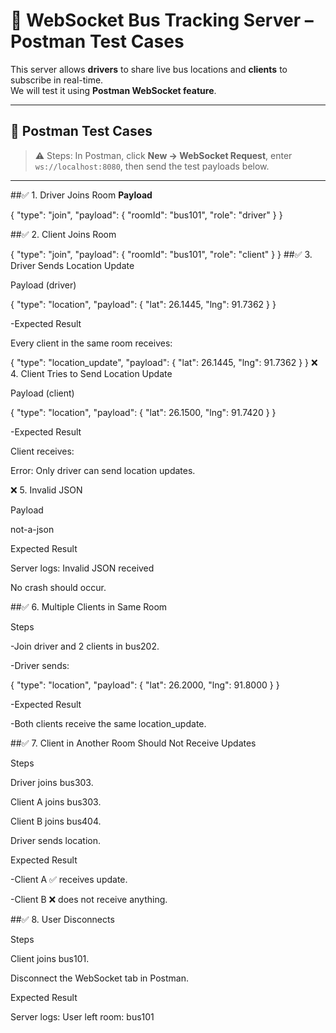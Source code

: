 # 🚌 WebSocket Bus Tracking Server – Postman Test Cases

This server allows **drivers** to share live bus locations and **clients** to subscribe in real-time.  
We will test it using **Postman WebSocket feature**.

---

## 📌 Postman Test Cases

> ⚠️ Steps: In Postman, click **New → WebSocket Request**, enter `ws://localhost:8080`, then send the test payloads below.

---
##✅ 1. Driver Joins Room
**Payload**

{
  "type": "join",
  "payload": { "roomId": "bus101", "role": "driver" }
}

##✅ 2. Client Joins Room

{
  "type": "join",
  "payload": { "roomId": "bus101", "role": "client" }
}
##✅ 3. Driver Sends Location Update

Payload (driver)

{
  "type": "location",
  "payload": { "lat": 26.1445, "lng": 91.7362 }
}


-Expected Result

Every client in the same room receives:

{
  "type": "location_update",
  "payload": { "lat": 26.1445, "lng": 91.7362 }
}
❌ 4. Client Tries to Send Location Update

Payload (client)

{
  "type": "location",
  "payload": { "lat": 26.1500, "lng": 91.7420 }
}


-Expected Result

Client receives:

Error: Only driver can send location updates.

❌ 5. Invalid JSON

Payload

not-a-json


Expected Result

Server logs: Invalid JSON received

No crash should occur.

##✅ 6. Multiple Clients in Same Room

Steps

-Join driver and 2 clients in bus202.

-Driver sends:

{
  "type": "location",
  "payload": { "lat": 26.2000, "lng": 91.8000 }
}


-Expected Result

-Both clients receive the same location_update.

##✅ 7. Client in Another Room Should Not Receive Updates

Steps

Driver joins bus303.

Client A joins bus303.

Client B joins bus404.

Driver sends location.

Expected Result

-Client A ✅ receives update.

-Client B ❌ does not receive anything.

##✅ 8. User Disconnects

Steps

Client joins bus101.

Disconnect the WebSocket tab in Postman.

Expected Result

Server logs: User left room: bus101
